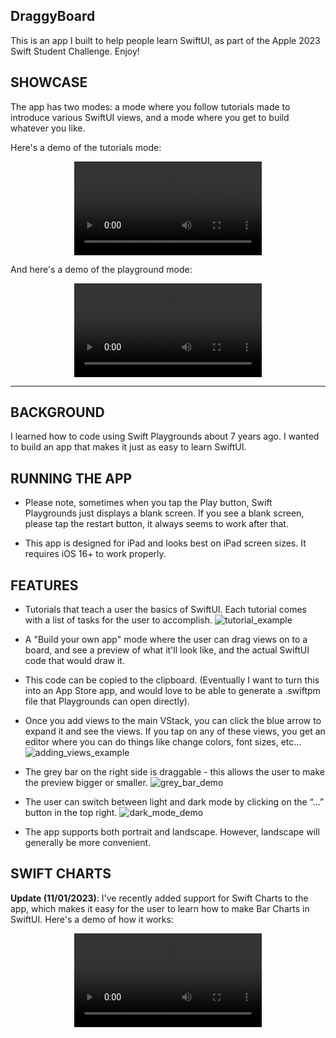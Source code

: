 ## DraggyBoard

This is an app I built to help people learn SwiftUI, as part of the Apple 2023 Swift Student Challenge. Enjoy!

## SHOWCASE
The app has two modes: a mode where you follow tutorials made to introduce various SwiftUI views, and a mode where you get to build whatever you like.

Here's a demo of the tutorials mode:

<div align="center">
<video src="https://github.com/coderMoose/DraggyBoard/assets/130883757/00135d99-bb58-4e71-a683-1c5df614e453">
</div>


And here's a demo of the playground mode:
<div align="center">
<video src="https://github.com/coderMoose/DraggyBoard/main/assets/130883757/be83ddca-e426-45f5-bef1-4d34c3956b8f">
</div>



----

## BACKGROUND
I learned how to code using Swift Playgrounds about 7 years ago. I wanted to build an app that makes it just as easy to learn SwiftUI.


## RUNNING THE APP
- Please note, sometimes when you tap the Play button, Swift Playgrounds just displays a blank screen. If you see a blank screen, please tap the restart button, it always seems to work after that.

- This app is designed for iPad and looks best on iPad screen sizes. It requires iOS 16+ to work properly.


## FEATURES
- Tutorials that teach a user the basics of SwiftUI. Each tutorial comes with a list of tasks for the user to accomplish.
![tutorial_example](https://github.com/coderMoose/DraggyBoard/assets/130883757/1b12ebc1-dc62-49b0-9bcd-7731d771ebb4)



- A "Build your own app" mode where the user can drag views on to a board, and see a preview of what it'll look like, and the actual SwiftUI code that would draw it.

- This code can be copied to the clipboard. (Eventually I want to turn this into an App Store app, and would love to be able to generate a .swiftpm file that Playgrounds can open directly).

- Once you add views to the main VStack, you can click the blue arrow to expand it and see the views. If you tap on any of these views, you get an editor where you can do things like change colors, font sizes, etc...
![adding_views_example](https://github.com/coderMoose/DraggyBoard/assets/130883757/e869c36c-624e-4c00-9286-a50c7c7b7bc3)



- The grey bar on the right side is draggable - this allows the user to make the preview bigger or smaller.
![grey_bar_demo](https://github.com/coderMoose/DraggyBoard/assets/130883757/19d2df59-c905-4305-b531-cf9643f1b556)



- The user can switch between light and dark mode by clicking on the “…” button in the top right.
![dark_mode_demo](https://github.com/coderMoose/DraggyBoard/assets/130883757/d7a7a932-2791-4d87-a389-af711a1e83ae)




- The app supports both portrait and landscape. However, landscape will generally be more convenient.
 
## SWIFT CHARTS
**Update (11/01/2023)**: I've recently added support for Swift Charts to the app, which makes it easy for the user to learn how to make Bar Charts in SwiftUI. Here's a demo of how it works:
<div align="center">
<video src="https://github.com/coderMoose/DraggyBoard/assets/130883757/5676fbae-08ca-4a76-8c82-f8c9ba6fd671"
</div>

## HOW IT WORKS
- I use a tree data structure to store a set of nodes, each one representing a view that goes on the screen.

- Each node is an ObservableObject - so when new subnodes are added, it's easy to animate the preview and the generated code.

- When drawing a preview, I walk along the tree recursively. Same for generating code. So for example, when drawing a VStack that contains an HStack that contains a ZStack, drawContainer will actually get called recursively 3 times. Long live recursion! recursion! recursio... 0x^#^@ error: stack overflow

- When I first started building this, I just used a simple SwiftUI TextEditor to show the code. It was a nice start, but I wanted to be able to add colors, and have new lines animate in. I didn't know how to do that with a TextEditor, so instead I decided to just stack a bunch of Text views together and show the code that way. Since each view is separate, I can use different colors and animate in different pieces at different times.

- For the tutorials, I can check if a user has completed a task by taking a look at the tree. ContainerNode has a lot of helper methods to make this easier.

- I used SwiftUI's OutlineGroup to show the tree in a way that the user could see the different levels. Unfortunately, I was not able to figure out how to make the nodes automatically expand when a new one is inserted (so the user has to tap the blue arrow themselves).


## NOTES
- The images used are provided by Apple, from the SF Symbols app. (The project itself doesn't contain any images, but rather the list of symbol/image names that SwiftUI allows you to load.)


## NEXT STEPS
In the future I would love to:
- Add some new lessons.
- Support way more modifiers, like padding, background color, opacity, etc...
- Get it working on macOS too.
- Send it to the App Store!

